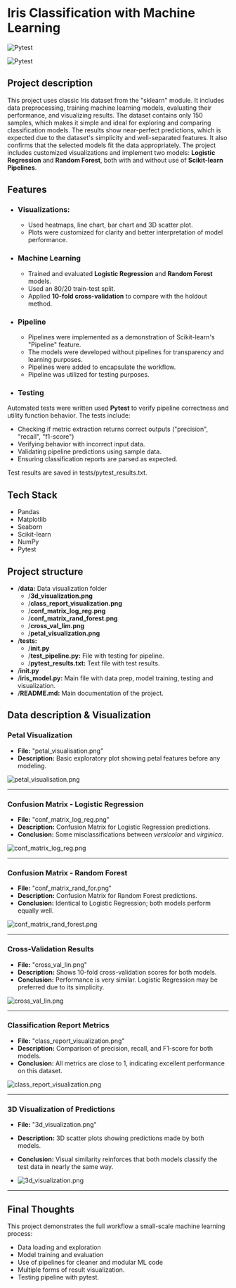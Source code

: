# Iris Classification with Machine Learning

![Pytest](https://img.shields.io/badge/project_status-completed\closed-darkgreen)

![Pytest](https://img.shields.io/badge/tests-passing-darkgreen)

## **Project description**
This project uses classic Iris dataset from the "sklearn" module. It includes data preprocessing, training machine learning models, evaluating their performance, and visualizing results.
The dataset contains only 150 samples, which makes it simple and ideal for exploring and comparing classification models. The results show near-perfect predictions, which is expected due to the dataset's simplicity and well-separated features. It also confirms that the selected models fit the data appropriately.
The project includes customized visualizations and implement two models: **Logistic Regression** and **Random Forest**, both with and without use of **Scikit-learn Pipelines**.


## **Features**
* ### Visualizations: 
  * Used heatmaps, line chart, bar chart and 3D scatter plot. 
  * Plots were customized for clarity and better interpretation of model performance.

* ### Machine Learning
  * Trained and evaluated **Logistic Regression** and **Random Forest** models.
  * Used an 80/20 train-test split.
  * Applied **10-fold cross-validation** to compare with the holdout method.

* ### Pipeline 
  * Pipelines were implemented as a demonstration of Scikit-learn's "Pipeline" feature.
  * The models were developed without pipelines for transparency and learning purposes.
  * Pipelines were added to encapsulate the workflow.
  * Pipeline was utilized for testing purposes.

* ### Testing
Automated tests were written used **Pytest** to verify pipeline correctness and utility function behavior. The tests include:

* Checking if metric extraction returns correct outputs ("precision", "recall", "f1-score")
* Verifying behavior with incorrect input data.
* Validating pipeline predictions using sample data.
* Ensuring classification reports are parsed as expected.

Test results are saved in tests/pytest_results.txt.

## **Tech Stack**
- Pandas
- Matplotlib
- Seaborn
- Scikit-learn
- NumPy
- Pytest


## **Project structure**
* /**data:** Data visualization folder
  * /**3d_visualization.png**
  * /**class_report_visualization.png**
  * /**conf_matrix_log_reg.png**
  * /**conf_matrix_rand_forest.png**
  * /**cross_val_lim.png**
  * /**petal_visualization.png**
* /**tests:**
  * /**__init__.py**
  * /**test_pipeline.py:** File with testing for pipeline.
  * /**pytest_results.txt:** Text file with test results.
* /**__init__.py**
* /**iris_model.py:** Main file with data prep, model training, testing and visualization.
* /**README.md:** Main documentation of the project.


## **Data description & Visualization**
### Petal Visualization
* **File:** "petal_visualisation.png"
* **Description:** Basic exploratory plot showing petal features before any modeling.

![petal_visualisation.png](data/petal_visualization.png)


---

### Confusion Matrix - Logistic Regression
* **File:** "conf_matrix_log_reg.png"
* **Description:** Confusion Matrix for Logistic Regression predictions.
* **Conclusion:** Some misclassifications between  *versicolor* and *virginica*.

![conf_matrix_log_reg.png](data/conf_matrix_log_reg.png)


---

### Confusion Matrix - Random Forest
* **File:** "conf_matrix_rand_for.png"
* **Description:** Confusion Matrix for Random Forest predictions.
* **Conclusion:** Identical to Logistic Regression; both models perform equally well.

![conf_matrix_rand_forest.png](data/conf_matrix_rand_forest.png)


---

### Cross-Validation Results
* **File:** "cross_val_lin.png"
* **Description:** Shows 10-fold cross-validation scores for both models.
* **Conclusion:** Performance is very similar. Logistic Regression may be preferred due to its simplicity.

![cross_val_lin.png](data/cross_val_lin.png)


---

### Classification Report Metrics
* **File:** "class_report_visualization.png"
* **Description:** Comparison of precision, recall, and F1-score for both models.
* **Conclusion:** All metrics are close to 1, indicating excellent performance on this dataset.

![class_report_visualization.png](data/class_report_visualization.png)


---

### 3D Visualization of Predictions
* **File:** "3d_visualization.png"
* **Description:** 3D scatter plots showing predictions made by both models.
* **Conclusion:** Visual similarity reinforces that both models classify the test data in nearly the same way.

* ![3d_visualization.png](data/3d_visualization.png)

---

## Final Thoughts
This project demonstrates the full workflow a small-scale machine learning process:
* Data loading and exploration
* Model training and evaluation
* Use of pipelines for cleaner and modular ML code
* Multiple forms of result visualization.
* Testing pipeline with pytest.